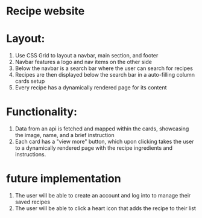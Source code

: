 # Recipe website

# Layout:

1. Use CSS Grid to layout a navbar, main section, and footer
2. Navbar features a logo and nav items on the other side
3. Below the navbar is a search bar where the user can search for recipes
4. Recipes are then displayed below the search bar in a auto-filling column cards setup
5. Every recipe has a dynamically rendered page for its content

# Functionality:

1. Data from an api is fetched and mapped within the cards, showcasing the image, name, and a brief instruction
2. Each card has a "view more" button, which upon clicking takes the user to a dynamically rendered page with the recipe ingredients and instructions.

# future implementation

1. The user will be able to create an account and log into to manage their saved recipes
2. The user will be able to click a heart icon that adds the recipe to their list
